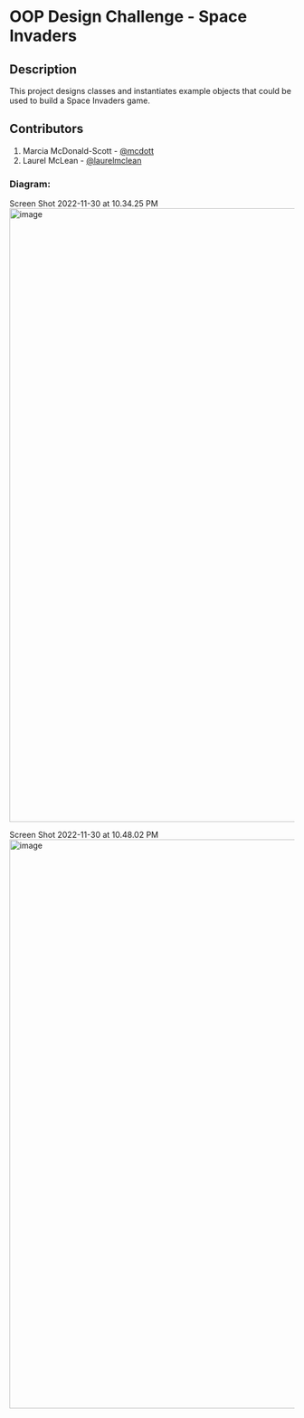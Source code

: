 # OOP Design Challenge - Space Invaders

## Description

This project designs classes and instantiates example objects that could be used to build a Space Invaders game.

## Contributors

1. Marcia McDonald-Scott - [@mcdott](https://github.com/mcdott)
2. Laurel McLean - [@laurelmclean](https://github.com/laurelmclean)

### Diagram:

Screen Shot 2022-11-30 at 10.34.25 PM<img width="1085" alt="image" src="https://user-images.githubusercontent.com/111994803/204960193-af338b6b-190d-44ba-a10f-0dbcf8304027.png">

Screen Shot 2022-11-30 at 10.48.02 PM<img width="1006" alt="image" src="https://user-images.githubusercontent.com/111994803/204961456-812d2608-e220-49c4-a128-6363bcd9ef3f.png">

